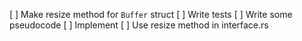 [ ] Make resize method for `Buffer` struct
  [ ] Write tests
  [ ] Write some pseudocode
  [ ] Implement
[ ] Use resize method in interface.rs
